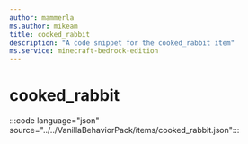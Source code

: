 ```yaml
---
author: mammerla
ms.author: mikeam
title: cooked_rabbit
description: "A code snippet for the cooked_rabbit item"
ms.service: minecraft-bedrock-edition
---
```


# cooked_rabbit

:::code language="json" source="../../VanillaBehaviorPack/items/cooked_rabbit.json":::
